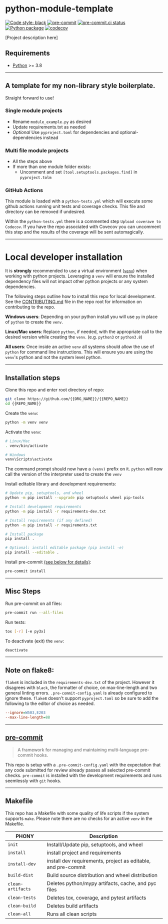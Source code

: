 # python-module-template

[![Code style: black](https://img.shields.io/badge/code%20style-black-000000.svg)](https://github.com/psf/black)
[![pre-commit](https://img.shields.io/badge/pre--commit-enabled-brightgreen?logo=pre-commit&logoColor=white)](https://github.com/pre-commit/pre-commit)
[![pre-commit.ci status](https://results.pre-commit.ci/badge/github/Preocts/python-module-template/main.svg)](https://results.pre-commit.ci/latest/github/Preocts/python-module-template/main)
[![Python package](https://github.com/Preocts/python-module-template/actions/workflows/python-tests.yml/badge.svg?branch=main)](https://github.com/Preocts/python-module-template/actions/workflows/python-tests.yml)
[![codecov](https://codecov.io/gh/Preocts/python-module-template/branch/main/graph/badge.svg?token=sn79oOaqRI)](https://codecov.io/gh/Preocts/python-module-template)

[Project description here]

## Requirements

- [Python](https://python.org) >= 3.8

---

## A template for my non-library style boilerplate.

Straight forward to use!

### Single module projects

- Rename `module_example.py` as desired
- Update requirements.txt as needed
- *Optional* Use `pyproject.toml` for dependencies and optional-dependencies instead

### Multi file module projects

- All the steps above
- If more than one module folder exists:
  - Uncomment and set `[tool.setuptools.packages.find]` in `pyproject.tolm`

### GitHub Actions

This module is loaded with a `python-tests.yml` which will execute some github actions running unit tests and coverage checks. This file and directory can be removed if undesired.

Within the `python-tests.yml` there is a commented step `Upload coverave to Codecov`.  If you have the repo associated with Covecov you can uncomment this step and the results of the coverage will be sent automagically.

---

# Local developer installation

It is **strongly** recommended to use a virtual environment
([`venv`](https://docs.python.org/3/library/venv.html)) when working with python
projects. Leveraging a `venv` will ensure the installed dependency files will
not impact other python projects or any system dependencies.

The following steps outline how to install this repo for local development. See
the [CONTRIBUTING.md](CONTRIBUTING.md) file in the repo root for information
on contributing to the repo.

**Windows users**: Depending on your python install you will use `py` in place
of `python` to create the `venv`.

**Linux/Mac users**: Replace `python`, if needed, with the appropriate call to
the desired version while creating the `venv`. (e.g. `python3` or `python3.8`)

**All users**: Once inside an active `venv` all systems should allow the use of
`python` for command line instructions. This will ensure you are using the
`venv`'s python and not the system level python.

---

## Installation steps

Clone this repo and enter root directory of repo:

```bash
git clone https://github.com/{{ORG_NAME}}/{{REPO_NAME}}
cd {{REPO_NAME}}
```

Create the `venv`:

```bash
python -m venv venv
```

Activate the `venv`:

```bash
# Linux/Mac
. venv/bin/activate

# Windows
venv\Scripts\activate
```

The command prompt should now have a `(venv)` prefix on it. `python` will now
call the version of the interpreter used to create the `venv`

Install editable library and development requirements:

```bash
# Update pip, setuptools, and wheel
python -m pip install --upgrade pip setuptools wheel pip-tools

# Install development requirements
python -m pip install -r requirements-dev.txt

# Install requirements (if any defined)
python -m pip install -r requirements.txt

# Install package
pip install .

# Optional: install editable package (pip install -e)
pip install --editable .
```

Install pre-commit [(see below for details)](#pre-commit):

```bash
pre-commit install
```

---

## Misc Steps

Run pre-commit on all files:

```bash
pre-commit run --all-files
```

Run tests:

```bash
tox [-r] [-e py3x]
```

To deactivate (exit) the `venv`:

```bash
deactivate
```

---

## Note on flake8:

`flake8` is included in the `requirements-dev.txt` of the project. However it disagrees with `black`, the formatter of choice, on max-line-length and two general linting errors. `.pre-commit-config.yaml` is already configured to ignore these. `flake8` doesn't support `pyproject.toml` so be sure to add the following to the editor of choice as needed.

```ini
--ignore=W503,E203
--max-line-length=88
```

---

## [pre-commit](https://pre-commit.com)

> A framework for managing and maintaining multi-language pre-commit hooks.

This repo is setup with a `.pre-commit-config.yaml` with the expectation that
any code submitted for review already passes all selected pre-commit checks.
`pre-commit` is installed with the development requirements and runs seemlessly
with `git` hooks.

---

## Makefile

This repo has a Makefile with some quality of life scripts if the system
supports `make`.  Please note there are no checks for an active `venv` in the
Makefile.

| PHONY             | Description                                                   |
| ----------------- | ------------------------------------------------------------- |
| `init`            | Install/Update pip, setuptools, and wheel                     |
| `install`         | install project and requirements                              |
| `install-dev`     | install dev requirements, project as editable, and pre-commit |
| `build-dist`      | Build source distribution and wheel distribution              |
| `clean-artifacts` | Deletes python/mypy artifacts, cache, and pyc files           |
| `clean-tests`     | Deletes tox, coverage, and pytest artifacts                   |
| `clean-build`     | Deletes build artifacts                                       |
| `clean-all`       | Runs all clean scripts                                        |
